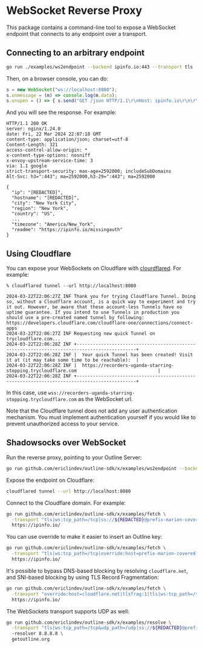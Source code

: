 # WebSocket Reverse Proxy

This package contains a command-line tool to expose a WebSocket endpoint that connects to
any endpoint over a transport.


## Connecting to an arbitrary endpoint


```sh
go run ./examples/ws2endpoint --backend ipinfo.io:443 --transport tls
```

Then, on a browser console, you can do:

```js
s = new WebSocket("ws://localhost:8080");
s.onmessage = (m) => console.log(m.data);
s.onopen = () => { s.send("GET /json HTTP/1.1\r\nHost: ipinfo.io\r\n\r\n"); }
```

And you will see the response. For example:

```http
HTTP/1.1 200 OK
server: nginx/1.24.0
date: Fri, 22 Mar 2024 22:07:18 GMT
content-type: application/json; charset=utf-8
Content-Length: 321
access-control-allow-origin: *
x-content-type-options: nosniff
x-envoy-upstream-service-time: 3
via: 1.1 google
strict-transport-security: max-age=2592000; includeSubDomains
Alt-Svc: h3=":443"; ma=2592000,h3-29=":443"; ma=2592000

{
  "ip": "[REDACTED]",
  "hostname": "[REDACTED]",
  "city": "New York City",
  "region": "New York",
  "country": "US",
  ...
  "timezone": "America/New_York",
  "readme": "https://ipinfo.io/missingauth"
}
```

## Using Cloudflare

You can expose your WebSockets on Cloudflare with [clourdflared](https://developers.cloudflare.com/cloudflare-one/connections/connect-networks/do-more-with-tunnels/trycloudflare/). For example:

```console
% cloudflared tunnel --url http://localhost:8080

2024-03-22T22:06:27Z INF Thank you for trying Cloudflare Tunnel. Doing so, without a Cloudflare account, is a quick way to experiment and try it out. However, be aware that these account-less Tunnels have no uptime guarantee. If you intend to use Tunnels in production you should use a pre-created named tunnel by following: https://developers.cloudflare.com/cloudflare-one/connections/connect-apps
2024-03-22T22:06:27Z INF Requesting new quick Tunnel on trycloudflare.com...
2024-03-22T22:06:28Z INF +--------------------------------------------------------------------------------------------+
2024-03-22T22:06:28Z INF |  Your quick Tunnel has been created! Visit it at (it may take some time to be reachable):  |
2024-03-22T22:06:28Z INF |  https://recorders-uganda-starring-stopping.trycloudflare.com                              |
2024-03-22T22:06:28Z INF +--------------------------------------------------------------------------------------------+
```

In this case, use `wss://recorders-uganda-starring-stopping.trycloudflare.com` as the WebSocket url.

Note that the Cloudflare tunnel does not add any user authentication mechanism. You must implement authentication yourself
if you would like to prevent unauthorized access to your service.

## Shadowsocks over WebSocket

Run the reverse proxy, pointing to your Outline Server:

```sh
go run github.com/ericlindev/outline-sdk/x/examples/ws2endpoint --backend $HOST:$PORT --listen 127.0.0.1:8080
```

Expose the endpoint on Cloudflare:

```sh
cloudflared tunnel --url http://localhost:8080
```

Connect to the Cloudflare domain. For example:

```sh
go run github.com/ericlindev/outline-sdk/x/examples/fetch \
  -transport "tls|ws:tcp_path=/tcp|ss://${REDACTED}@prefix-marion-covered-operators.trycloudflare.com.trycloudflare.com:443" \
  https://ipinfo.io/
```

You can use override to make it easier to insert an Outline key:

```sh
go run github.com/ericlindev/outline-sdk/x/examples/fetch \
  -transport "tls|ws:tcp_path=/tcp|override:host=prefix-marion-covered-operators.trycloudflare.com&port=443|$OUTLINE_KEY" \
  https://ipinfo.io/
```

It's possible to bypass DNS-based blocking by resolving `cloudflare.net`, and SNI-based blocking by using TLS Record Fragmentation:

```sh
go run github.com/ericlindev/outline-sdk/x/examples/fetch \
  -transport "override:host=cloudflare.net|tlsfrag:1|tls|ws:tcp_path=/tcp|ss://${REDACTED}@prefix-marion-covered-operators.trycloudflare.com:443" \
  https://ipinfo.io/
```

The WebSockets transport supports UDP as well:

```sh
go run github.com/ericlindev/outline-sdk/x/examples/resolve \
  -transport "tls|ws:tcp_path=/tcp&udp_path=/udp|ss://${REDACTED}@prefix-marion-covered-operators.trycloudflare.com:443"
  -resolver 8.8.8.8 \
  getoutline.org
```
